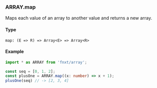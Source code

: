 
### ARRAY.map
Maps each value of an array to another value and returns a new array.

#### Type
```
map: (E => R) => Array<E> => Array<R>
```

#### Example
```ts
import * as ARRAY from 'fnxt/array';

const seq = [0, 1, 2];
const plusOne = ARRAY.map((x: number) => x + 1);
plusOne(seq) // -> [2, 3, 4]
```
